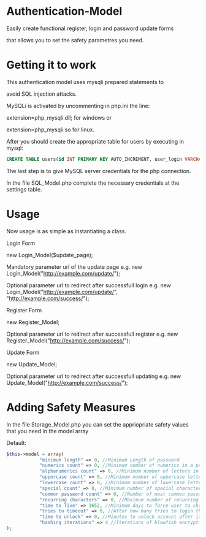 # Authentication-Model
Easily create functional register, login and password update forms

that allows you to set the safety parametres you need.

# Getting it to work
This authentication model uses mysqli prepared statements to

avoid SQL injection attacks. 

MySQLi is activated by uncommenting in php.ini the line:

extension=php_mysqli.dll; for windows or

extension=php_mysqli.so for linux.

After you should create the appropriate table for users by executing in mysql:

```sql
CREATE TABLE users(id INT PRIMARY KEY AUTO_INCREMENT, user_login VARCHAR(20) UNIQUE NOT NULL, email VARCHAR(100) UNIQUE NOT NULL, password VARCHAR(100) NOT NULL, last_update TIMESTAMP DEFAULT CURRENT_TIMESTAMP, failed_tries INT NOT NULL DEFAULT 0, locked_time TIMESTAMP DEFAULT 0);
```

The last step is to give MySQL server credentials for the php connection.

In the file SQL_Model.php complete the necessary credentials at the settings table.

# Usage

Now usage is as simple as instantiating a class.

Login Form

new Login_Model($update_page);

Mandatory parameter url of the update page e.g. new Login_Model("http://example.com/update/");

Optional parameter url to redirect after successfull login e.g. new Login_Model("http://example.com/update/", "http://example.com/success/");

Register Form

new Register_Model;

Optional parameter url to redirect after successfull register e.g. new Register_Model("http://example.com/success/");

Update Form

new Update_Model;

Optional parameter url to redirect after successfull updating e.g. new Update_Model("http://example.com/success/");

# Adding Safety Measures

In the file Storage_Model.php you can set the appriopriate safety values that you need in the model array

Default:

```php
$this->model = array(
            "minimum length" => 0, //Minimum Length of password
            "numerics count" => 0, //Minimum number of numerics in a password
            "alphanumerics count" => 0, //Minimum number of letters in a password
            "uppercase count" => 0, //Minimum number of uppercase letters in a password
            "lowercase count" => 0, //Minimum number of lowercase letters in a password
            "special count" => 0, //Minimum number of special characters in a password
            "common password count" => 0, //Number of most common passwords to check
            "recurring characters" => 0, //Maximum number of recurring characters or numbers. Default is 0 that means the user is allowed to repeat infinite same characters
            "time to live" => 3652, //Minimum days to force user to change his password. Default 10 years or 3652 days
            "tries to timeout" => 0, //After how many tries to login the account is locked. Default is 0 that means the user is allowed to try infinite times
            "time to unlock" => 0, //Minutes to unlock account after it's been locked out
            "hashing iterations" => 4 //Iterations of blowfish encryption algorithm. Least iterations allowed is 4
);
```
